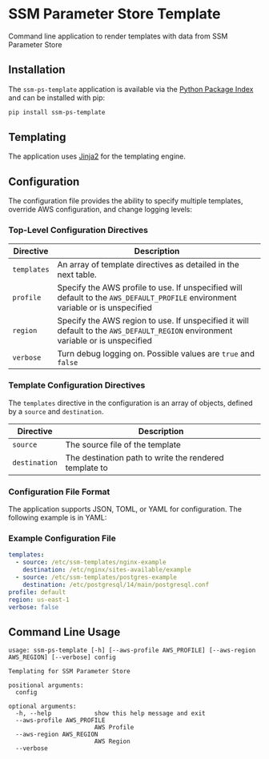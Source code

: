 # SSM Parameter Store Template

Command line application to render templates with data from SSM Parameter Store

## Installation

The `ssm-ps-template` application is available via the [Python Package Index](https://pypi.org/project/ssm-ps-template/) and can be installed with pip:

```bash
pip install ssm-ps-template
```

## Templating

The application uses [Jinja2](https://jinja.palletsprojects.com/en/3.1.x/) for the templating engine.

## Configuration

The configuration file provides the ability to specify multiple templates, override AWS configuration, and change logging levels:

### Top-Level Configuration Directives

| Directive   | Description                                                                                                                      |
|-------------|----------------------------------------------------------------------------------------------------------------------------------|
| `templates` | An array of template directives as detailed in the next table.                                                                   |
| `profile`   | Specify the AWS profile to use. If unspecified will default to the `AWS_DEFAULT_PROFILE` environment variable or is unspecified  |
| `region`    | Specify the AWS region to use. If unspecified it will default to the `AWS_DEFAULT_REGION` environment variable or is unspecified |
| `verbose`   | Turn debug logging on. Possible values are `true` and `false`                                                                    |

### Template Configuration Directives

The `templates` directive in the configuration is an array of objects, defined by a `source` and `destination`.

| Directive     | Description                                            |
|---------------|--------------------------------------------------------|
| `source`      | The source file of the template                        |
| `destination` | The destination path to write the rendered template to |

### Configuration File Format

The application supports JSON, TOML, or YAML for configuration. The following example is in YAML:

### Example Configuration File

```yaml
templates:
  - source: /etc/ssm-templates/nginx-example
    destination: /etc/nginx/sites-available/example
  - source: /etc/ssm-templates/postgres-example
    destination: /etc/postgresql/14/main/postgresql.conf
profile: default
region: us-east-1
verbose: false
```

## Command Line Usage

```
usage: ssm-ps-template [-h] [--aws-profile AWS_PROFILE] [--aws-region AWS_REGION] [--verbose] config

Templating for SSM Parameter Store

positional arguments:
  config

optional arguments:
  -h, --help            show this help message and exit
  --aws-profile AWS_PROFILE
                        AWS Profile
  --aws-region AWS_REGION
                        AWS Region
  --verbose
```
